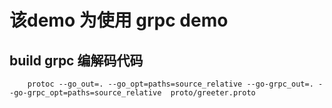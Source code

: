 # 该demo 为使用 grpc demo

## build grpc 编解码代码

```shell
    protoc --go_out=. --go_opt=paths=source_relative --go-grpc_out=. --go-grpc_opt=paths=source_relative  proto/greeter.proto
```
